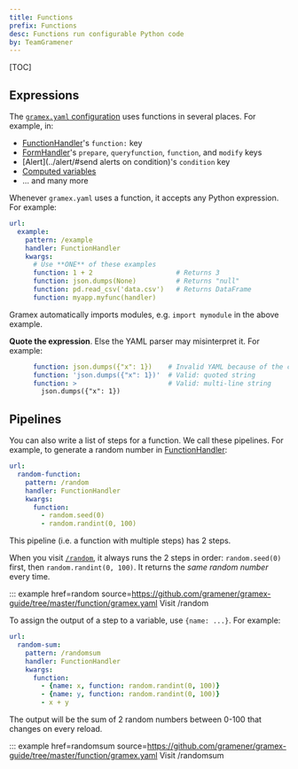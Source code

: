 ```yaml
---
title: Functions
prefix: Functions
desc: Functions run configurable Python code
by: TeamGramener
---
```


[TOC]

## Expressions

The [`gramex.yaml` configuration](../config/) uses functions in several places. For example, in:

- [FunctionHandler](../functionhandler/)'s `function:` key
- [FormHandler](../formhandler/#formhandler-transforms)'s `prepare`, `queryfunction`, `function`, and `modify` keys
- [Alert](../alert/#send alerts on condition)'s `condition` key
- [Computed variables](../config/#computed-variables)
- ... and many more

Whenever `gramex.yaml` uses a function, it accepts any Python expression. For example:

```yaml
url:
  example:
    pattern: /example
    handler: FunctionHandler
    kwargs:
      # Use **ONE** of these examples
      function: 1 + 2                     # Returns 3
      function: json.dumps(None)          # Returns "null"
      function: pd.read_csv('data.csv')   # Returns DataFrame
      function: myapp.myfunc(handler)
```

Gramex automatically imports modules, e.g. `import mymodule` in the above example.

**Quote the expression**. Else the YAML parser may misinterpret it. For example:

```yaml
      function: json.dumps({"x": 1})    # Invalid YAML because of the colon (:)
      function: 'json.dumps({"x": 1})'  # Valid: quoted string
      function: >                       # Valid: multi-line string
        json.dumps({"x": 1})
```

## Pipelines

You can also write a list of steps for a function. We call these pipelines. For example, to generate a random number in [FunctionHandler](../functionhandler/):

```yaml
url:
  random-function:
    pattern: /random
    handler: FunctionHandler
    kwargs:
      function:
        - random.seed(0)
        - random.randint(0, 100)
```

This pipeline (i.e. a function with multiple steps) has 2 steps.

When you visit [`/random`](random), it always runs the 2 steps in order: `random.seed(0)` first, then `random.randint(0, 100)`. It returns the *same random number* every time.

::: example href=random source=https://github.com/gramener/gramex-guide/tree/master/function/gramex.yaml
    Visit /random


To assign the output of a step to a variable, use `{name: ...}`. For example:

```yaml
url:
  random-sum:
    pattern: /randomsum
    handler: FunctionHandler
    kwargs:
      function:
        - {name: x, function: random.randint(0, 100)}
        - {name: y, function: random.randint(0, 100)}
        - x + y
```

The output will be the sum of 2 random numbers between 0-100 that changes on every reload.

::: example href=randomsum source=https://github.com/gramener/gramex-guide/tree/master/function/gramex.yaml
    Visit /randomsum

